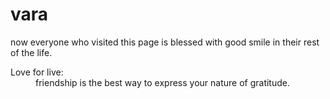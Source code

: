 <!DOCTYPE html>
<html>
<head>
<title>lara</title>
</head>
<body>
<h1>vara</h1><p>now everyone who visited this page is blessed with good smile in their rest of the life.</p>
<dl>
<dt>
Love for live:</dt>
<dd>friendship is the best way to express your nature of gratitude. </dd>
</dl>
</body>
</html>
